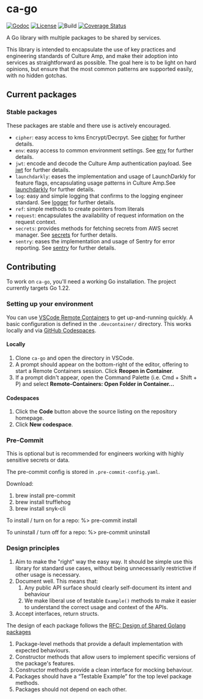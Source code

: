# ca-go

[![Godoc](https://img.shields.io/badge/godoc-reference-blue.svg)](https://pkg.go.dev/github.com/cultureamp/ca-go)
[![License](https://img.shields.io/github/license/cultureamp/ca-go)](https://github.com/cultureamp/ca-go/blob/main/LICENSE.txt)
![Build](https://github.com/cultureamp/ca-go/workflows/pipeline/badge.svg)
[![Coverage Status](https://coveralls.io/repos/github/cultureamp/ca-go/badge.svg?branch=main)](https://coveralls.io/github/cultureamp/ca-go?branch=main)

A Go library with multiple packages to be shared by services.

This library is intended to encapsulate the use of key practices and engineering standards of Culture Amp, and make their adoption into services as straightforward as possible. The goal here is to be light on hard opinions, but ensure that the most common patterns are supported easily, with no hidden gotchas.

## Current packages

### Stable packages

These packages are stable and there use is actively encouraged.

- `cipher`: easy access to kms Encrypt/Decrpyt. See [cipher](cipher/README.md) for further details.
- `env`: easy access to common environment settings. See [env](env/README.md) for further details.
- `jwt`: encode and decode the Culture Amp authentication payload. See [jwt](jwt/README.md) for further details.
- `launchdarkly`: eases the implementation and usage of LaunchDarkly for feature flags, encapsulating usage patterns in
Culture Amp.See [launchdarkly](launchdarkly/LAUNCHDARKLY.md) for further details.
- `log`: easy and simple logging that confirms to the logging engineer standard.
See [logger](log/README.md) for further details.
- `ref`: simple methods to create pointers from literals
- `request`: encapsulates the availability of request information on the request context.
- `secrets`: provides methods for fetching secrets from AWS secret manager.
See [secrets](secrets/README.md) for further details.
- `sentry`: eases the implementation and usage of Sentry for error reporting.
See [sentry](sentry/SENTRY.md) for further details.

## Contributing

To work on `ca-go`, you'll need a working Go installation. The project currently targets Go 1.22.

### Setting up your environment

You can use [VSCode Remote Containers](https://code.visualstudio.com/docs/remote/containers) to get
up-and-running quickly. A basic configuration is defined in the `.devcontainer/`
directory. This works locally and via [GitHub Codespaces](https://github.com/features/codespaces).

#### Locally

1. Clone `ca-go` and open the directory in VSCode.
2. A prompt should appear on the bottom-right of the editor, offering to start a Remote Containers session. Click **Reopen in Container**.
3. If a prompt didn't appear, open the Command Palette (i.e. Cmd + Shift + P) and select **Remote-Containers: Open Folder in Container...**

#### Codespaces

1. Click the **Code** button above the source listing on the repository homepage.
2. Click **New codespace**.

### Pre-Commit

This is optional but is recommended for engineers working with highly sensitive secrets or data.

The pre-commit config is stored in `.pre-commit-config.yaml`.

Download:
1. brew install pre-commit
2. brew install trufflehog
3. brew install snyk-cli

To install / turn on for a repo:
%> pre-commit install

To uninstall / turn off for a repo:
%> pre-commit uninstall

### Design principles

1. Aim to make the "right" way the easy way. It should be simple use this library for standard use cases, without being unnecessarily restrictive if other usage is necessary.
1. Document well. This means that:
   1. Any public API surface should clearly self-document its intent and behaviour
   1. We make liberal use of testable `Example()` methods to make it easier to understand the correct usage and context of the APIs.
1. Accept interfaces, return structs.

The design of each package follows the [RFC: Design of Shared Golang packages](https://cultureamp.atlassian.net/wiki/spaces/TV/pages/3522429030/RFC+Design+of+shared+Golang+packages)

1. Package-level methods that provide a default implementation with expected behaviours.
1. Constructor methods that allow users to implement specific versions of the package's features.
1. Constructor methods provide a clean interface for mocking behaviour.
1. Packages should have a “Testable Example” for the top level package methods.
1. Packages should not depend on each other.
